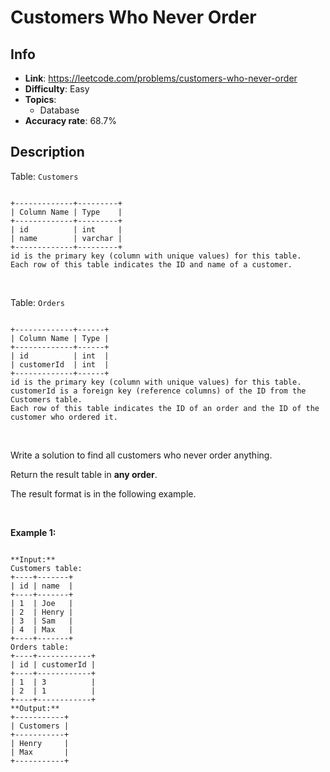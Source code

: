 # Customers Who Never Order

## Info  
- **Link**: https://leetcode.com/problems/customers-who-never-order
- **Difficulty**: Easy  
- **Topics**:   
    - Database
- **Accuracy rate**: 68.7%  

## Description  
    
Table: `Customers`



```

+-------------+---------+
| Column Name | Type    |
+-------------+---------+
| id          | int     |
| name        | varchar |
+-------------+---------+
id is the primary key (column with unique values) for this table.
Each row of this table indicates the ID and name of a customer.

```

 


Table: `Orders`



```

+-------------+------+
| Column Name | Type |
+-------------+------+
| id          | int  |
| customerId  | int  |
+-------------+------+
id is the primary key (column with unique values) for this table.
customerId is a foreign key (reference columns) of the ID from the Customers table.
Each row of this table indicates the ID of an order and the ID of the customer who ordered it.

```

 


Write a solution to find all customers who never order anything.


Return the result table in **any order**.


The result format is in the following example.


 


**Example 1:**



```

**Input:** 
Customers table:
+----+-------+
| id | name  |
+----+-------+
| 1  | Joe   |
| 2  | Henry |
| 3  | Sam   |
| 4  | Max   |
+----+-------+
Orders table:
+----+------------+
| id | customerId |
+----+------------+
| 1  | 3          |
| 2  | 1          |
+----+------------+
**Output:** 
+-----------+
| Customers |
+-----------+
| Henry     |
| Max       |
+-----------+

```

  
    